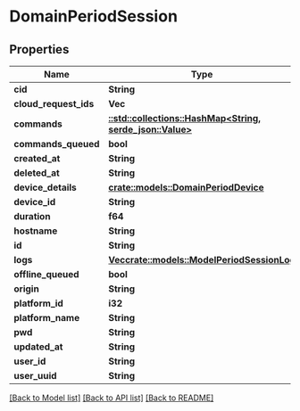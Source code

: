# DomainPeriodSession

## Properties

Name | Type | Description | Notes
------------ | ------------- | ------------- | -------------
**cid** | **String** |  | 
**cloud_request_ids** | **Vec<String>** |  | 
**commands** | [**::std::collections::HashMap<String, serde_json::Value>**](serde_json::Value.md) |  | 
**commands_queued** | **bool** |  | 
**created_at** | **String** |  | 
**deleted_at** | **String** |  | 
**device_details** | [**crate::models::DomainPeriodDevice**](domain.Device.md) |  | 
**device_id** | **String** |  | 
**duration** | **f64** |  | 
**hostname** | **String** |  | 
**id** | **String** |  | 
**logs** | [**Vec<crate::models::ModelPeriodSessionLog>**](model.SessionLog.md) |  | 
**offline_queued** | **bool** |  | 
**origin** | **String** |  | 
**platform_id** | **i32** |  | 
**platform_name** | **String** |  | 
**pwd** | **String** |  | 
**updated_at** | **String** |  | 
**user_id** | **String** |  | 
**user_uuid** | **String** |  | 

[[Back to Model list]](../README.md#documentation-for-models) [[Back to API list]](../README.md#documentation-for-api-endpoints) [[Back to README]](../README.md)



